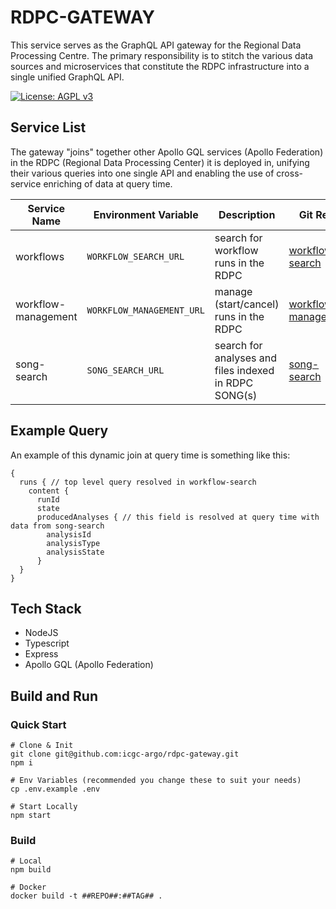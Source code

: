 # RDPC-GATEWAY

This service serves as the GraphQL API gateway for the Regional Data Processing Centre. The primary responsibility is to stitch the various data sources and microservices that constitute the RDPC infrastructure into a single unified GraphQL API.

[![License: AGPL v3](https://img.shields.io/badge/License-AGPL%20v3-blue.svg)](https://www.gnu.org/licenses/agpl-3.0)

## Service List

The gateway "joins" together other Apollo GQL services (Apollo Federation) in the RDPC (Regional Data Processing Center) it is deployed in, unifying their various queries into one single API and enabling the use of cross-service enriching of data at query time.

| Service Name | Environment Variable | Description | Git Repo | Queries | Mutations |
|--------------|----------------------|-------------|----------|---------|-----------|
| workflows | `WORKFLOW_SEARCH_URL` | search for workflow runs in the RDPC | [workflow-search](https://github.com/icgc-argo/workflow-search) | `runs`, `tasks`, `aggregateRuns`, `aggregateTasks` | N/A |
| workflow-management | `WORKFLOW_MANAGEMENT_URL` | manage (start/cancel) runs in the RDPC | [workflow-management](https://github.com/icgc-argo/workflow-management) | N/A |  `startRun`, `cancelRun` |
| song-search | `SONG_SEARCH_URL` | search for analyses and files indexed in RDPC SONG(s) | [song-search](https://github.com/icgc-argo/song-search/) | `analyses`, `files`, `aggregateAnalyses`, `aggregateFiles`, `sampleMatchedAnalysisPairs` | N/A |

## Example Query

An example of this dynamic join at query time is something like this:

```
{
  runs { // top level query resolved in workflow-search
    content {
      runId
      state
      producedAnalyses { // this field is resolved at query time with data from song-search
        analysisId
  		analysisType
        analysisState
      }
  }
}
```

## Tech Stack
- NodeJS
- Typescript
- Express
- Apollo GQL (Apollo Federation)

## Build and Run

### Quick Start

```
# Clone & Init
git clone git@github.com:icgc-argo/rdpc-gateway.git
npm i

# Env Variables (recommended you change these to suit your needs)
cp .env.example .env

# Start Locally
npm start
```

### Build

```
# Local
npm build

# Docker
docker build -t ##REPO##:##TAG## .
```

